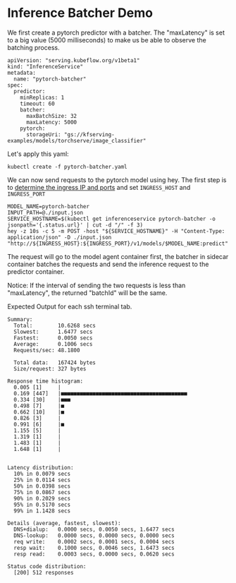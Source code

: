 # Inference Batcher Demo

We first create a pytorch predictor with a batcher. The "maxLatency" is set to a big value (5000 milliseconds) to make us be able to observe the batching process.

```
apiVersion: "serving.kubeflow.org/v1beta1"
kind: "InferenceService"
metadata:
  name: "pytorch-batcher"
spec:
  predictor:
    minReplicas: 1
    timeout: 60
    batcher:
      maxBatchSize: 32
      maxLatency: 5000
    pytorch:
      storageUri: "gs://kfserving-examples/models/torchserve/image_classifier"
```

Let's apply this yaml:

```
kubectl create -f pytorch-batcher.yaml
```

We can now send requests to the pytorch model using hey.
The first step is to [determine the ingress IP and ports](../../../README.md#determine-the-ingress-ip-and-ports) and set `INGRESS_HOST` and `INGRESS_PORT`

```
MODEL_NAME=pytorch-batcher
INPUT_PATH=@./input.json
SERVICE_HOSTNAME=$(kubectl get inferenceservice pytorch-batcher -o jsonpath='{.status.url}' | cut -d "/" -f 3)
hey -z 10s -c 5 -m POST -host "${SERVICE_HOSTNAME}" -H "Content-Type: application/json" -D ./input.json "http://${INGRESS_HOST}:${INGRESS_PORT}/v1/models/$MODEL_NAME:predict"
```

The request will go to the model agent container first, the batcher in sidecar container batches the requests and send the inference request to the predictor container.

Notice: If the interval of sending the two requests is less than "maxLatency", the returned "batchId" will be the same.

Expected Output for each ssh terminal tab.

```
Summary:
  Total:        10.6268 secs
  Slowest:      1.6477 secs
  Fastest:      0.0050 secs
  Average:      0.1006 secs
  Requests/sec: 48.1800

  Total data:   167424 bytes
  Size/request: 327 bytes

Response time histogram:
  0.005 [1]     |
  0.169 [447]   |■■■■■■■■■■■■■■■■■■■■■■■■■■■■■■■■■■■■■■■■
  0.334 [30]    |■■■
  0.498 [7]     |■
  0.662 [10]    |■
  0.826 [3]     |
  0.991 [6]     |■
  1.155 [5]     |
  1.319 [1]     |
  1.483 [1]     |
  1.648 [1]     |


Latency distribution:
  10% in 0.0079 secs
  25% in 0.0114 secs
  50% in 0.0398 secs
  75% in 0.0867 secs
  90% in 0.2029 secs
  95% in 0.5170 secs
  99% in 1.1428 secs

Details (average, fastest, slowest):
  DNS+dialup:   0.0000 secs, 0.0050 secs, 1.6477 secs
  DNS-lookup:   0.0000 secs, 0.0000 secs, 0.0000 secs
  req write:    0.0002 secs, 0.0001 secs, 0.0004 secs
  resp wait:    0.1000 secs, 0.0046 secs, 1.6473 secs
  resp read:    0.0003 secs, 0.0000 secs, 0.0620 secs

Status code distribution:
  [200] 512 responses
```
